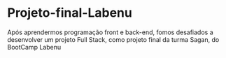 # Projeto-final-Labenu
Após aprendermos programação front e back-end, fomos desafiados a desenvolver um projeto Full Stack, como projeto final da turma Sagan, do BootCamp Labenu
